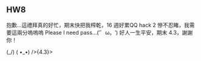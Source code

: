 ## HW8
抱歉...這禮拜真的好忙，期末快把我榨乾，16 週好累QQ
hack 2 慘不忍睹，我需要這兩分嗚嗚嗚
Please I need pass...(′゜ω。‵)
好人一生平安，期末 4.3，謝謝你！

(\_/)
( •_•)
/>{4.3}>